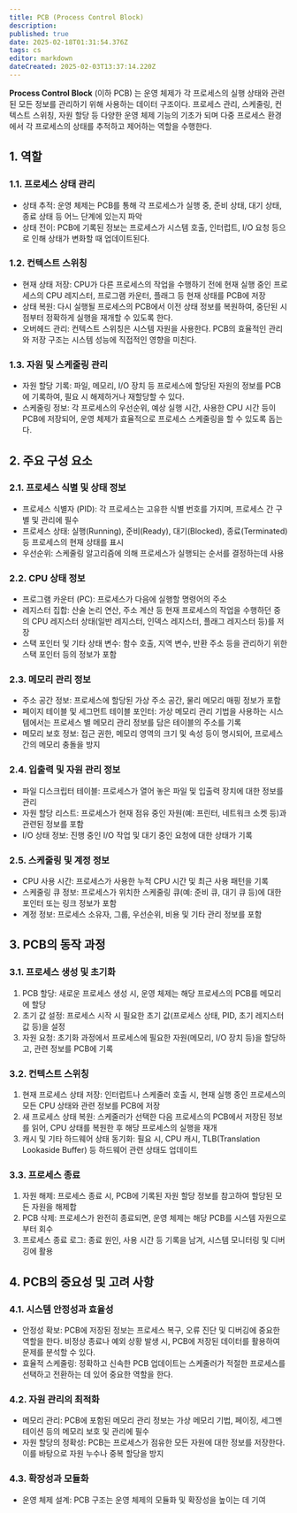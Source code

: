 ```yaml
---
title: PCB (Process Control Block)
description: 
published: true
date: 2025-02-18T01:31:54.376Z
tags: cs
editor: markdown
dateCreated: 2025-02-03T13:37:14.220Z
---
```


**Process Control Block** (이하 PCB)  는 운영 체제가 각 프로세스의 실행 상태와 관련된 모든 정보를 관리하기 위해 사용하는 데이터 구조이다.
프로세스 관리, 스케줄링, 컨텍스트 스위칭, 자원 할당 등 다양한 운영 체제 기능의 기초가 되며 다중 프로세스 환경에서 각 프로세스의 상태를 추적하고 제어하는 역할을 수행한다.

## 1. 역할

### 1.1. 프로세스 상태 관리
- 상태 추적: 운영 체제는 PCB를 통해 각 프로세스가 실행 중, 준비 상태, 대기 상태, 종료 상태 등 어느 단계에 있는지 파악
- 상태 전이: PCB에 기록된 정보는 프로세스가 시스템 호출, 인터럽트, I/O 요청 등으로 인해 상태가 변화할 때 업데이트된다.

### 1.2. 컨텍스트 스위칭
- 현재 상태 저장: CPU가 다른 프로세스의 작업을 수행하기 전에 현재 실행 중인 프로세스의 CPU 레지스터, 프로그램 카운터, 플래그 등 현재 상태를 PCB에 저장
- 상태 복원: 다시 실행될 프로세스의 PCB에서 이전 상태 정보를 복원하여, 중단된 시점부터 정확하게 실행을 재개할 수 있도록 한다.
- 오버헤드 관리: 컨텍스트 스위칭은 시스템 자원을 사용한다. PCB의 효율적인 관리와 저장 구조는 시스템 성능에 직접적인 영향을 미친다.

### 1.3. 자원 및 스케줄링 관리
- 자원 할당 기록: 파일, 메모리, I/O 장치 등 프로세스에 할당된 자원의 정보를 PCB에 기록하여, 필요 시 해제하거나 재할당할 수 있다.
- 스케줄링 정보: 각 프로세스의 우선순위, 예상 실행 시간, 사용한 CPU 시간 등이 PCB에 저장되어, 운영 체제가 효율적으로 프로세스 스케줄링을 할 수 있도록 돕는다.


## 2. 주요 구성 요소
### 2.1. 프로세스 식별 및 상태 정보
- 프로세스 식별자 (PID): 각 프로세스는 고유한 식별 번호를 가지며, 프로세스 간 구별 및 관리에 필수
- 프로세스 상태: 실행(Running), 준비(Ready), 대기(Blocked), 종료(Terminated) 등 프로세스의 현재 상태를 표시
- 우선순위: 스케줄링 알고리즘에 의해 프로세스가 실행되는 순서를 결정하는데 사용

### 2.2. CPU 상태 정보
- 프로그램 카운터 (PC): 프로세스가 다음에 실행할 명령어의 주소
- 레지스터 집합: 산술 논리 연산, 주소 계산 등 현재 프로세스의 작업을 수행하던 중의 CPU 레지스터 상태(일반 레지스터, 인덱스 레지스터, 플래그 레지스터 등)를 저장
- 스택 포인터 및 기타 상태 변수: 함수 호출, 지역 변수, 반환 주소 등을 관리하기 위한 스택 포인터 등의 정보가 포함

### 2.3. 메모리 관리 정보
- 주소 공간 정보: 프로세스에 할당된 가상 주소 공간, 물리 메모리 매핑 정보가 포함
- 페이지 테이블 및 세그먼트 테이블 포인터: 가상 메모리 관리 기법을 사용하는 시스템에서는 프로세스 별 메모리 관리 정보를 담은 테이블의 주소를 기록
- 메모리 보호 정보: 접근 권한, 메모리 영역의 크기 및 속성 등이 명시되어, 프로세스 간의 메모리 충돌을 방지

### 2.4. 입출력 및 자원 관리 정보
- 파일 디스크립터 테이블: 프로세스가 열어 놓은 파일 및 입출력 장치에 대한 정보를 관리
- 자원 할당 리스트: 프로세스가 현재 점유 중인 자원(예: 프린터, 네트워크 소켓 등)과 관련된 정보를 포함
- I/O 상태 정보: 진행 중인 I/O 작업 및 대기 중인 요청에 대한 상태가 기록

### 2.5. 스케줄링 및 계정 정보
- CPU 사용 시간: 프로세스가 사용한 누적 CPU 시간 및 최근 사용 패턴을 기록
- 스케줄링 큐 정보: 프로세스가 위치한 스케줄링 큐(예: 준비 큐, 대기 큐 등)에 대한 포인터 또는 링크 정보가 포함
- 계정 정보: 프로세스 소유자, 그룹, 우선순위, 비용 및 기타 관리 정보를 포함

## 3. PCB의 동작 과정
### 3.1. 프로세스 생성 및 초기화
1. PCB 할당: 새로운 프로세스 생성 시, 운영 체제는 해당 프로세스의 PCB를 메모리에 할당
2. 초기 값 설정: 프로세스 시작 시 필요한 초기 값(프로세스 상태, PID, 초기 레지스터 값 등)을 설정
3. 자원 요청: 초기화 과정에서 프로세스에 필요한 자원(메모리, I/O 장치 등)을 할당하고, 관련 정보를 PCB에 기록
  
### 3.2. 컨텍스트 스위칭
1. 현재 프로세스 상태 저장: 인터럽트나 스케줄러 호출 시, 현재 실행 중인 프로세스의 모든 CPU 상태와 관련 정보를 PCB에 저장
2. 새 프로세스 상태 복원: 스케줄러가 선택한 다음 프로세스의 PCB에서 저장된 정보를 읽어, CPU 상태를 복원한 후 해당 프로세스의 실행을 재개
3. 캐시 및 기타 하드웨어 상태 동기화: 필요 시, CPU 캐시, TLB(Translation Lookaside Buffer) 등 하드웨어 관련 상태도 업데이트
  
### 3.3. 프로세스 종료
1. 자원 해제: 프로세스 종료 시, PCB에 기록된 자원 할당 정보를 참고하여 할당된 모든 자원을 해제합
2. PCB 삭제: 프로세스가 완전히 종료되면, 운영 체제는 해당 PCB를 시스템 자원으로부터 회수
3. 프로세스 종료 로그: 종료 원인, 사용 시간 등 기록을 남겨, 시스템 모니터링 및 디버깅에 활용
  
## 4. PCB의 중요성 및 고려 사항
### 4.1. 시스템 안정성과 효율성
- 안정성 확보: PCB에 저장된 정보는 프로세스 복구, 오류 진단 및 디버깅에 중요한 역할을 한다. 비정상 종료나 예외 상황 발생 시, PCB에 저장된 데이터를 활용하여 문제를 분석할 수 있다.
- 효율적 스케줄링: 정확하고 신속한 PCB 업데이트는 스케줄러가 적절한 프로세스를 선택하고 전환하는 데 있어 중요한 역할을 한다.
### 4.2. 자원 관리의 최적화
- 메모리 관리: PCB에 포함된 메모리 관리 정보는 가상 메모리 기법, 페이징, 세그멘테이션 등의 메모리 보호 및 관리에 필수
- 자원 할당의 정확성: PCB는 프로세스가 점유한 모든 자원에 대한 정보를 저장한다. 이를 바탕으로 자원 누수나 중복 할당을 방지
### 4.3. 확장성과 모듈화
- 운영 체제 설계: PCB 구조는 운영 체제의 모듈화 및 확장성을 높이는 데 기여